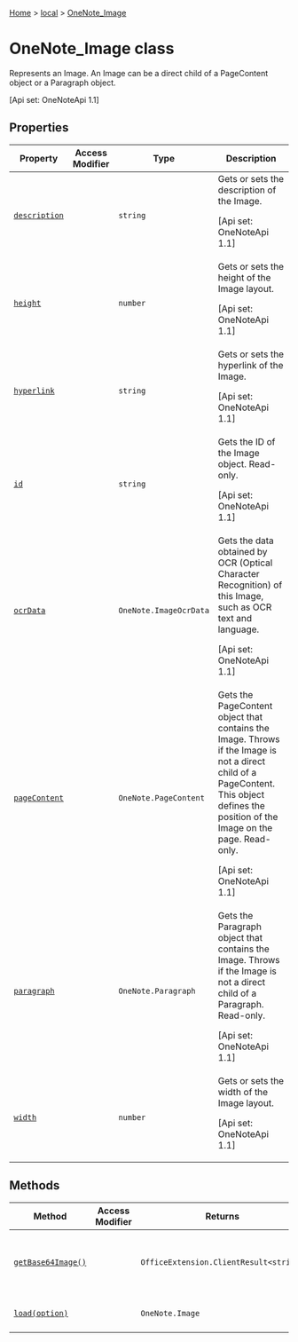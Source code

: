 [Home](./index) &gt; [local](local.md) &gt; [OneNote\_Image](local.onenote_image.md)

# OneNote\_Image class

Represents an Image. An Image can be a direct child of a PageContent object or a Paragraph object. 

 \[Api set: OneNoteApi 1.1\]

## Properties

|  Property | Access Modifier | Type | Description |
|  --- | --- | --- | --- |
|  [`description`](local.onenote_image.description.md) |  | `string` | Gets or sets the description of the Image. <p/> \[Api set: OneNoteApi 1.1\] |
|  [`height`](local.onenote_image.height.md) |  | `number` | Gets or sets the height of the Image layout. <p/> \[Api set: OneNoteApi 1.1\] |
|  [`hyperlink`](local.onenote_image.hyperlink.md) |  | `string` | Gets or sets the hyperlink of the Image. <p/> \[Api set: OneNoteApi 1.1\] |
|  [`id`](local.onenote_image.id.md) |  | `string` | Gets the ID of the Image object. Read-only. <p/> \[Api set: OneNoteApi 1.1\] |
|  [`ocrData`](local.onenote_image.ocrdata.md) |  | `OneNote.ImageOcrData` | Gets the data obtained by OCR (Optical Character Recognition) of this Image, such as OCR text and language. <p/> \[Api set: OneNoteApi 1.1\] |
|  [`pageContent`](local.onenote_image.pagecontent.md) |  | `OneNote.PageContent` | Gets the PageContent object that contains the Image. Throws if the Image is not a direct child of a PageContent. This object defines the position of the Image on the page. Read-only. <p/> \[Api set: OneNoteApi 1.1\] |
|  [`paragraph`](local.onenote_image.paragraph.md) |  | `OneNote.Paragraph` | Gets the Paragraph object that contains the Image. Throws if the Image is not a direct child of a Paragraph. Read-only. <p/> \[Api set: OneNoteApi 1.1\] |
|  [`width`](local.onenote_image.width.md) |  | `number` | Gets or sets the width of the Image layout. <p/> \[Api set: OneNoteApi 1.1\] |

## Methods

|  Method | Access Modifier | Returns | Description |
|  --- | --- | --- | --- |
|  [`getBase64Image()`](local.onenote_image.getbase64image.md) |  | `OfficeExtension.ClientResult<string>` | Gets the base64-encoded binary representation of the Image. Example: data:image/png;base64,iVBORw0KGgoAAAANSUhEUgAAADIA... <p/> \[Api set: OneNoteApi 1.1\] |
|  [`load(option)`](local.onenote_image.load.md) |  | `OneNote.Image` | Queues up a command to load the specified properties of the object. You must call "context.sync()" before reading the properties. |

